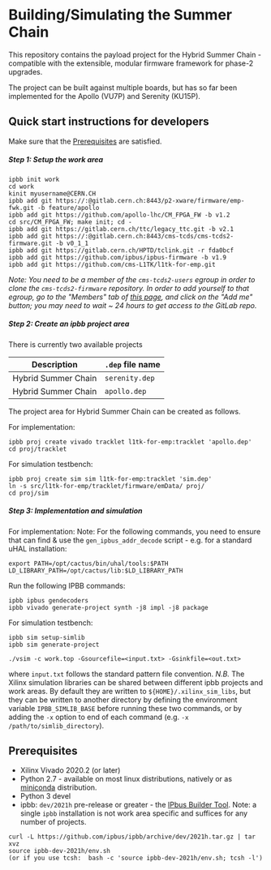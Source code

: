 # Building/Simulating the Summer Chain #

This repository contains the payload project for the Hybrid Summer Chain - compatible with the extensible, modular firmware framework for phase-2 upgrades.

The project can be built against multiple boards, but has so far been implemented for the Apollo (VU7P) and Serenity (KU15P).

## Quick start instructions for developers ##

Make sure that the [Prerequisites](#prerequisites) are satisfied.

##### Step 1: Setup the work area

```
ipbb init work
cd work
kinit myusername@CERN.CH
ipbb add git https://:@gitlab.cern.ch:8443/p2-xware/firmware/emp-fwk.git -b feature/apollo
ipbb add git https://github.com/apollo-lhc/CM_FPGA_FW -b v1.2
cd src/CM_FPGA_FW; make init; cd -
ipbb add git https://gitlab.cern.ch/ttc/legacy_ttc.git -b v2.1
ipbb add git https://:@gitlab.cern.ch:8443/cms-tcds/cms-tcds2-firmware.git -b v0_1_1
ipbb add git https://gitlab.cern.ch/HPTD/tclink.git -r fda0bcf
ipbb add git https://github.com/ipbus/ipbus-firmware -b v1.9
ipbb add git https://github.com/cms-L1TK/l1tk-for-emp.git
```

*Note: You need to be a member of the `cms-tcds2-users` egroup in order to clone the `cms-tcds2-firmware` repository. In order to add yourself to that egroup, go to the "Members" tab of [this page](https://e-groups.cern.ch/e-groups/Egroup.do?egroupId=10380295), and click on the "Add me" button; you may need to wait ~ 24 hours to get access to the GitLab repo.*

##### Step 2: Create an ipbb project area

There is currently two available projects

| Description                                              | `.dep` file name                  |
| -------------------------------------------------------- | --------------------------------- |
| Hybrid Summer Chain                                      | `serenity.dep`                    |
| Hybrid Summer Chain                                      | `apollo.dep`                      |

The project area for Hybrid Summer Chain can be created as follows.

For implementation:
```
ipbb proj create vivado tracklet l1tk-for-emp:tracklet 'apollo.dep'
cd proj/tracklet
```

For simulation testbench:
```
ipbb proj create sim sim l1tk-for-emp:tracklet 'sim.dep'
ln -s src/l1tk-for-emp/tracklet/firmware/emData/ proj/
cd proj/sim
```

##### Step 3: Implementation and simulation


For implementation:
Note: For the following commands, you need to ensure that can find & use the `gen_ipbus_addr_decode` script - e.g. for a standard uHAL installation:
```
export PATH=/opt/cactus/bin/uhal/tools:$PATH LD_LIBRARY_PATH=/opt/cactus/lib:$LD_LIBRARY_PATH
```
Run the following IPBB commands:
```
ipbb ipbus gendecoders
ipbb vivado generate-project synth -j8 impl -j8 package
```

For simulation testbench:
```
ipbb sim setup-simlib
ipbb sim generate-project

./vsim -c work.top -Gsourcefile=<input.txt> -Gsinkfile=<out.txt> 
```
where `input.txt` follows the standard pattern file convention.
*N.B.* The Xilinx simulation libraries can be shared between different ipbb projects and work areas. By default they are written to `${HOME}/.xilinx_sim_libs`, but they can be written to another directory by defining the environment variable `IPBB_SIMLIB_BASE` before running these two commands, or by adding the `-x` option to end of each command (e.g. `-x /path/to/simlib_directory`).

## Prerequisites ##

 * Xilinx Vivado 2020.2 (or later)
 * Python 2.7 - available on most linux distributions, natively or as [miniconda](https://conda.io/miniconda.html) distribution.
 * Python 3 devel
 * ipbb: `dev/2021h` pre-release or greater - the [IPbus Builder Tool](https://github.com/ipbus/ipbb). Note: a single `ipbb` installation is not work area specific and suffices for any number of projects.
 
```
curl -L https://github.com/ipbus/ipbb/archive/dev/2021h.tar.gz | tar xvz
source ipbb-dev-2021h/env.sh
(or if you use tcsh:  bash -c 'source ipbb-dev-2021h/env.sh; tcsh -l')
```
